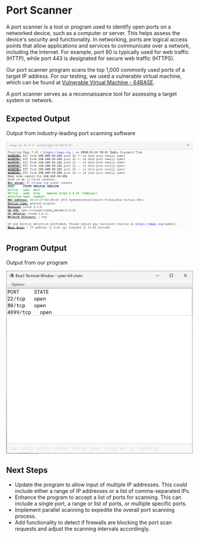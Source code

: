 # Port Scanner
A port scanner is a tool or program used to identify open ports on a networked device, such as a computer or server. This helps assess the device's security and functionality. In networking, ports are logical access points that allow applications and services to communicate over a network, including the Internet. For example, port 80 is typically used for web traffic (HTTP), while port 443 is designated for secure web traffic (HTTPS).

Our port scanner program scans the top 1,000 commonly used ports of a target IP address. For our testing, we used a vulnerable virtual machine, which can be found at [Vulnerable Virtual Machine - 64BASE](https://www.vulnhub.com/entry/64base-101,173/).

A port scanner serves as a reconnaissance tool for assessing a target system or network.

## Expected Output
Output from industry-leading port scanning software

![expected output](expected_output.png)


## Program Output
Output from our program

![code output](code_output.png)


## Next Steps
- Update the program to allow input of multiple IP addresses. This could include either a range of IP addresses or a list of comma-separated IPs.
- Enhance the program to accept a list of ports for scanning. This can include a single port, a range or list of ports, or multiple specific ports.
- Implement parallel scanning to expedite the overall port scanning process.
- Add functionality to detect if firewalls are blocking the port scan requests and adjust the scanning intervals accordingly.
